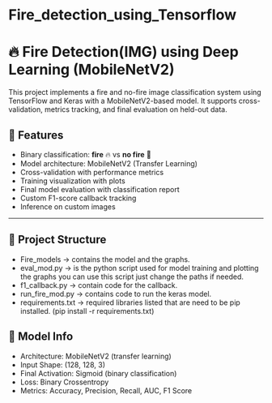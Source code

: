 # Fire_detection_using_Tensorflow

# 🔥 Fire Detection(IMG) using Deep Learning (MobileNetV2)

This project implements a fire and no-fire image classification system using TensorFlow and Keras with a MobileNetV2-based model. It supports cross-validation, metrics tracking, and final evaluation on held-out data.

## 🚀 Features

- Binary classification: **fire** 🔥 vs **no fire** 🧯
- Model architecture: MobileNetV2 (Transfer Learning)
- Cross-validation with performance metrics
- Training visualization with plots
- Final model evaluation with classification report
- Custom F1-score callback tracking
- Inference on custom images

---

## 📁 Project Structure

- Fire_models      -> contains the model and the graphs.
- eval_mod.py      -> is the python script used for model training and plotting the graphs you can use this script just change the paths if needed.
- f1_callback.py   -> contain code for the callback.
- run_fire_mod.py  -> contains code to run the keras model.
- requirements.txt -> required libraries listed that are need to be pip installed. (pip install -r requirements.txt)

## 🧠 Model Info

- Architecture: MobileNetV2 (transfer learning)
- Input Shape: (128, 128, 3)
- Final Activation: Sigmoid (binary classification)
- Loss: Binary Crossentropy
- Metrics: Accuracy, Precision, Recall, AUC, F1 Score